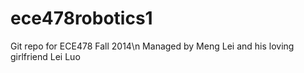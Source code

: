 ece478robotics1
===============

Git repo for ECE478 Fall 2014\n
Managed by Meng Lei and his loving girlfriend Lei Luo
